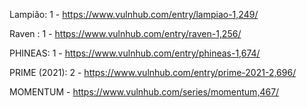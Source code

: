 Lampião: 1 - https://www.vulnhub.com/entry/lampiao-1,249/


Raven : 1  - https://www.vulnhub.com/entry/raven-1,256/

PHINEAS: 1 - https://www.vulnhub.com/entry/phineas-1,674/

PRIME (2021): 2 - https://www.vulnhub.com/entry/prime-2021-2,696/

MOMENTUM - https://www.vulnhub.com/series/momentum,467/
